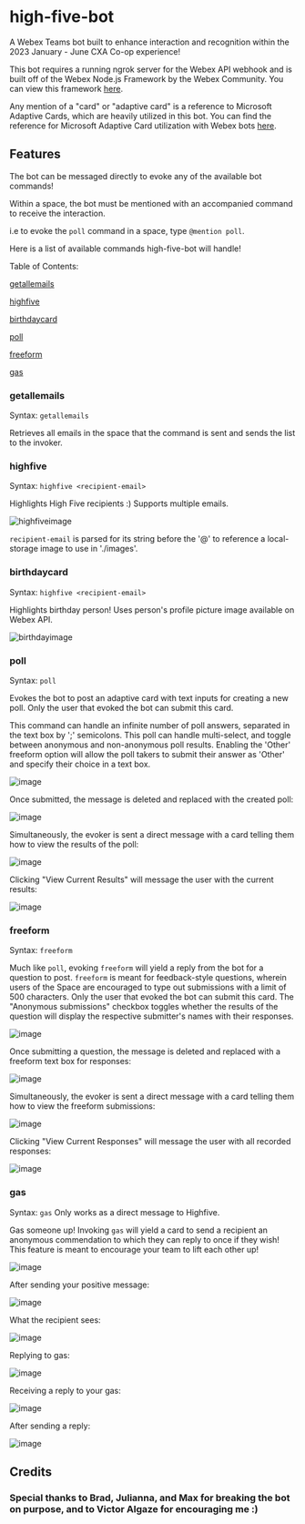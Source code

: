 # high-five-bot
A Webex Teams bot built to enhance interaction and recognition within the 2023 January - June CXA Co-op experience!

This bot requires a running ngrok server for the Webex API webhook and is built off of the Webex Node.js Framework by the Webex Community. You can view this framework [here](https://github.com/WebexCommunity/webex-node-bot-framework).

Any mention of a "card" or "adaptive card" is a reference to Microsoft Adaptive Cards, which are heavily utilized in this bot. You can find the reference for Microsoft Adaptive Card utilization with Webex bots [here](https://developer.webex.com/docs/api/guides/cards). 

## Features

The bot can be messaged directly to evoke any of the available bot commands!

Within a space, the bot must be mentioned with an accompanied command to receive the interaction.

i.e to evoke the ``poll`` command in a space, type ``@mention poll``.

Here is a list of available commands high-five-bot will handle!

Table of Contents:

[getallemails](https://github.com/gabrielramp/high-five-bot#getallemails)

[highfive](https://github.com/gabrielramp/high-five-bot#highfive)

[birthdaycard](https://github.com/gabrielramp/high-five-bot#birthdaycard)

[poll](https://github.com/gabrielramp/high-five-bot#poll)

[freeform](https://github.com/gabrielramp/high-five-bot#freeform)

[gas](https://github.com/gabrielramp/high-five-bot#gas)

### getallemails

Syntax: ``getallemails``

Retrieves all emails in the space that the command is sent and sends the list to the invoker.

### highfive

Syntax: ``highfive <recipient-email>``

Highlights High Five recipients :) Supports multiple emails.

![highfiveimage](https://user-images.githubusercontent.com/86631042/219921649-a8726b75-4b70-470f-a2ed-1052599cd563.png)

``recipient-email`` is parsed for its string before the '@' to reference a local-storage image to use in './images'.

### birthdaycard

Syntax: ``highfive <recipient-email>``

Highlights birthday person! Uses person's profile picture image available on Webex API.

![birthdayimage](https://user-images.githubusercontent.com/86631042/219921645-5393310d-ec65-462d-946f-c2efd9152b3e.png)

### poll

Syntax: ``poll``

Evokes the bot to post an adaptive card with text inputs for creating a new poll. Only the user that evoked the bot can submit this card.

This command can handle an infinite number of poll answers, separated in the text box by ';' semicolons. This poll can handle multi-select, and toggle between anonymous and non-anonymous poll results. Enabling the 'Other' freeform option will allow the poll takers to submit their answer as 'Other' and specify their choice in a text box.

![image](https://user-images.githubusercontent.com/86631042/221441681-9d0476e6-5130-49de-911a-f4a3fa77f31e.png)

Once submitted, the message is deleted and replaced with the created poll:

![image](https://i.imgur.com/pHG7qYb.gif)

Simultaneously, the evoker is sent a direct message with a card telling them how to view the results of the poll:

![image](https://user-images.githubusercontent.com/86631042/221441908-115d6d85-722c-4afe-b345-1974b4df45ff.png)

Clicking "View Current Results" will message the user with the current results:

![image](https://user-images.githubusercontent.com/86631042/221442225-27aeef1f-9a20-41b8-bb9f-0ec0a3cefe70.png)

### freeform

Syntax: ``freeform``

Much like ``poll``, evoking ``freeform`` will yield a reply from the bot for a question to post. ``freeform`` is meant for feedback-style questions, wherein users of the Space are encouraged to type out submissions with a limit of 500 characters. Only the user that evoked the bot can submit this card. The "Anonymous submissions" checkbox toggles whether the results of the question will display the respective submitter's names with their responses.

![image](https://user-images.githubusercontent.com/86631042/219971666-b28ce430-719e-49fd-bbf6-c48d0bed1327.png)

Once submitting a question, the message is deleted and replaced with a freeform text box for responses:

![image](https://user-images.githubusercontent.com/86631042/219922592-1493c7bd-b6c9-4739-9f44-56b54268117d.png)

Simultaneously, the evoker is sent a direct message with a card telling them how to view the freeform submissions:

![image](https://user-images.githubusercontent.com/86631042/219923284-b9018cbe-428c-48ff-84f2-265df17ef3c8.png)

Clicking "View Current Responses" will message the user with all recorded responses:

![image](https://user-images.githubusercontent.com/86631042/219923013-4ab506f9-7ba1-44bd-9fe2-78afe6eeee90.png)

### gas

Syntax: ``gas`` Only works as a direct message to Highfive.

Gas someone up! Invoking ``gas`` will yield a card to send a recipient an anonymous commendation to which they can reply to once if they wish! This feature is meant to encourage your team to lift each other up!

![image](https://user-images.githubusercontent.com/86631042/220245464-963854ef-5fdc-4945-a4e5-b7067f5af798.png)

After sending your positive message:

![image](https://user-images.githubusercontent.com/86631042/220245730-a051bffe-8021-4183-a315-76ded2b011f6.png)

What the recipient sees:

![image](https://user-images.githubusercontent.com/86631042/220245816-c4360812-b620-4686-bd4f-0cd81261655f.png)

Replying to gas:

![image](https://user-images.githubusercontent.com/86631042/220245865-4fc73340-9137-477f-bd47-1f5239e250fd.png)

Receiving a reply to your gas:

![image](https://user-images.githubusercontent.com/86631042/220245991-70545ab2-13cf-405d-bdf8-8dd0edc8d858.png)

After sending a reply:

![image](https://user-images.githubusercontent.com/86631042/220246037-d7edefe5-e5db-4903-832b-4db57b43863e.png)

## Credits

### Special thanks to Brad, Julianna, and Max for breaking the bot on purpose, and to Victor Algaze for encouraging me :)
